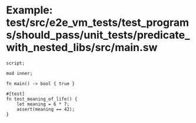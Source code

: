 # Example: test/src/e2e_vm_tests/test_programs/should_pass/unit_tests/predicate_with_nested_libs/src/main.sw

```sway
script;

mod inner;

fn main() -> bool { true }

#[test]
fn test_meaning_of_life() {
    let meaning = 6 * 7;
    assert(meaning == 42);
}

```
